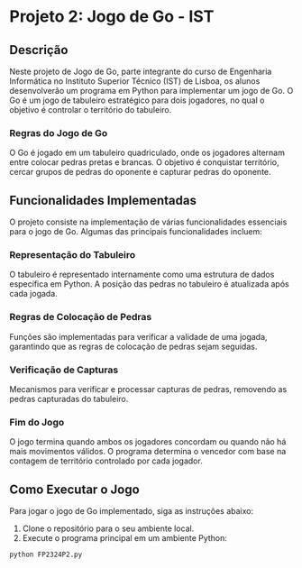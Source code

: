# Projeto 2: Jogo de Go - IST

## Descrição

Neste projeto de Jogo de Go, parte integrante do curso de Engenharia Informática no Instituto Superior Técnico (IST) de Lisboa, os alunos desenvolverão um programa em Python para implementar um jogo de Go. O Go é um jogo de tabuleiro estratégico para dois jogadores, no qual o objetivo é controlar o território do tabuleiro.

### Regras do Jogo de Go

O Go é jogado em um tabuleiro quadriculado, onde os jogadores alternam entre colocar pedras pretas e brancas. O objetivo é conquistar território, cercar grupos de pedras do oponente e capturar pedras do oponente.

## Funcionalidades Implementadas

O projeto consiste na implementação de várias funcionalidades essenciais para o jogo de Go. Algumas das principais funcionalidades incluem:

### Representação do Tabuleiro

O tabuleiro é representado internamente como uma estrutura de dados específica em Python. A posição das pedras no tabuleiro é atualizada após cada jogada.

### Regras de Colocação de Pedras

Funções são implementadas para verificar a validade de uma jogada, garantindo que as regras de colocação de pedras sejam seguidas.

### Verificação de Capturas

Mecanismos para verificar e processar capturas de pedras, removendo as pedras capturadas do tabuleiro.

### Fim do Jogo

O jogo termina quando ambos os jogadores concordam ou quando não há mais movimentos válidos. O programa determina o vencedor com base na contagem de território controlado por cada jogador.

## Como Executar o Jogo

Para jogar o jogo de Go implementado, siga as instruções abaixo:

1. Clone o repositório para o seu ambiente local.
2. Execute o programa principal em um ambiente Python:

```bash
python FP2324P2.py
